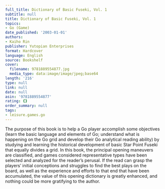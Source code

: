 ```yaml
---
full_title: Dictionary of Basic Fuseki, Vol. 1
subtitle: null
title: Dictionary of Basic Fuseki, Vol. 1
topics:
- Go (Game)
date_published: '2003-01-01'
authors:
- Kaiho Rin
publisher: Yutopian Enterprises
format: Hardcover
language: English
source: Bookshelf
cover:
  filename: 9781889554877.jpg
  media_type: data:image/image/jpeg;base64
length: '216'
type: null
link: null
date: null
asin: '9781889554877'
rating: {}
order_summary: null
tags:
- leisure.games.go
---
```

The purpose of this book is to help a Go player accomplish some objectives (learn the basic language and elements of Go; understand what is happening on the Go grid and develop their Go analytical reading ability) by studying and learning the historical development of basic Star Point Fuseki that equally divides a grid. In this book, the principal opening maneuvers are classified, and games considered representative types have been selected and analyzed for the reader’s perusal. If the read can grasp the players’ initial conceptions and struggles to find the best plays on the board, as well as the experience and efforts to that end that have been accumulated, the value of this opening dictionary is greatly enhanced, and nothing could be more gratifying to the author.
